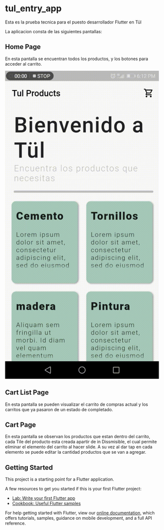 # tul_entry_app

Esta es la prueba tecnica para el puesto desarrollador Flutter en Tül

La aplicacion consta de las siguientes pantallas:

## Home Page

En esta pantalla se encuentran todos los productos, y los botones para
acceder al carrito.

![alt-text](images/homepage.gif)

## Cart List Page

En esta pantalla se pueden visualizar el carrito de compras actual y los carritos que ya pasaron de un estado de completado.

## Cart Page
En esta pantalla se observan los productos que estan dentro del carrito, cada Tile del producto esta creada apartir de in Dissmisible, el cual permite eliminar el elemento del carrito al hacer slide. A su vez al dar tap en cada elemento se puede editar la cantidad productos que se van a agregar.



## Getting Started

This project is a starting point for a Flutter application.

A few resources to get you started if this is your first Flutter project:

- [Lab: Write your first Flutter app](https://flutter.dev/docs/get-started/codelab)
- [Cookbook: Useful Flutter samples](https://flutter.dev/docs/cookbook)

For help getting started with Flutter, view our
[online documentation](https://flutter.dev/docs), which offers tutorials,
samples, guidance on mobile development, and a full API reference.
